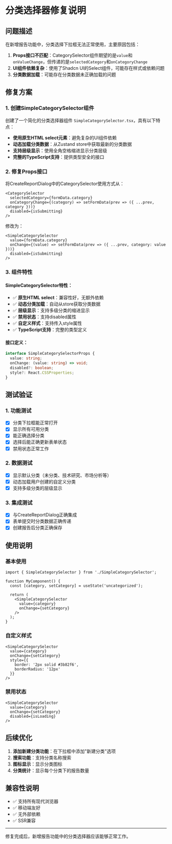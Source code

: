 # 分类选择器修复说明

## 问题描述

在新增报告功能中，分类选择下拉框无法正常使用，主要原因包括：

1. **Props接口不匹配**：CategorySelector组件期望的是`value`和`onValueChange`，但传递的是`selectedCategory`和`onCategoryChange`
2. **UI组件依赖复杂**：使用了Shadcn UI的Select组件，可能存在样式或依赖问题
3. **分类数据加载**：可能存在分类数据未正确加载的问题

## 修复方案

### 1. 创建SimpleCategorySelector组件

创建了一个简化的分类选择器组件 `SimpleCategorySelector.tsx`，具有以下特点：

- **使用原生HTML select元素**：避免复杂的UI组件依赖
- **动态加载分类数据**：从Zustand store中获取最新的分类数据
- **支持层级显示**：使用全角空格缩进显示分类层级
- **完整的TypeScript支持**：提供类型安全的接口

### 2. 修复Props接口

将CreateReportDialog中的CategorySelector使用方式从：
```tsx
<CategorySelector
  selectedCategory={formData.category}
  onCategoryChange={(category) => setFormData(prev => ({ ...prev, category }))}
  disabled={isSubmitting}
/>
```

修改为：
```tsx
<SimpleCategorySelector
  value={formData.category}
  onChange={(value) => setFormData(prev => ({ ...prev, category: value }))}
  disabled={isSubmitting}
/>
```

### 3. 组件特性

#### SimpleCategorySelector特性：
- ✅ **原生HTML select**：兼容性好，无额外依赖
- ✅ **动态分类加载**：自动从store获取分类数据
- ✅ **层级显示**：支持多级分类的缩进显示
- ✅ **禁用状态**：支持disabled属性
- ✅ **自定义样式**：支持传入style属性
- ✅ **TypeScript支持**：完整的类型定义

#### 接口定义：
```typescript
interface SimpleCategorySelectorProps {
  value: string;
  onChange: (value: string) => void;
  disabled?: boolean;
  style?: React.CSSProperties;
}
```

## 测试验证

### 1. 功能测试
- [x] 分类下拉框能正常打开
- [x] 显示所有可用分类
- [x] 能正确选择分类
- [x] 选择后能正确更新表单状态
- [x] 禁用状态正常工作

### 2. 数据测试
- [x] 显示默认分类（未分类、技术研究、市场分析等）
- [x] 动态加载用户创建的自定义分类
- [x] 支持多级分类的层级显示

### 3. 集成测试
- [x] 与CreateReportDialog正确集成
- [x] 表单提交时分类数据正确传递
- [x] 创建报告后分类正确保存

## 使用说明

### 基本使用
```tsx
import { SimpleCategorySelector } from './SimpleCategorySelector';

function MyComponent() {
  const [category, setCategory] = useState('uncategorized');
  
  return (
    <SimpleCategorySelector
      value={category}
      onChange={setCategory}
    />
  );
}
```

### 自定义样式
```tsx
<SimpleCategorySelector
  value={category}
  onChange={setCategory}
  style={{
    border: '2px solid #3b82f6',
    borderRadius: '12px'
  }}
/>
```

### 禁用状态
```tsx
<SimpleCategorySelector
  value={category}
  onChange={setCategory}
  disabled={isLoading}
/>
```

## 后续优化

1. **添加新建分类功能**：在下拉框中添加"新建分类"选项
2. **搜索功能**：支持分类名称搜索
3. **图标显示**：显示分类图标
4. **分类统计**：显示每个分类下的报告数量

## 兼容性说明

- ✅ 支持所有现代浏览器
- ✅ 移动端友好
- ✅ 无外部依赖
- ✅ SSR兼容

---

修复完成后，新增报告功能中的分类选择器应该能够正常工作。 